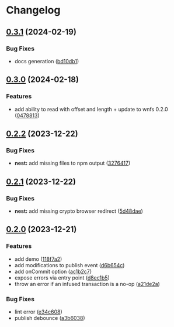 # Changelog

## [0.3.1](https://github.com/wnfs-wg/nest/compare/nest-v0.3.0...nest-v0.3.1) (2024-02-19)


### Bug Fixes

* docs generation ([bd10db1](https://github.com/wnfs-wg/nest/commit/bd10db17dd4450609163824619f3d91be89a5be5))

## [0.3.0](https://github.com/wnfs-wg/nest/compare/nest-v0.2.2...nest-v0.3.0) (2024-02-18)


### Features

* add ability to read with offset and length + update to wnfs 0.2.0 ([0478813](https://github.com/wnfs-wg/nest/commit/0478813f06d2e4be3e5decfd284ea3f353164ecb))

## [0.2.2](https://github.com/wnfs-wg/nest/compare/nest-v0.2.1...nest-v0.2.2) (2023-12-22)


### Bug Fixes

* **nest:** add missing files to npm output ([3276417](https://github.com/wnfs-wg/nest/commit/3276417138f6ce54143939dc5dfefecdf8dbaa16))

## [0.2.1](https://github.com/wnfs-wg/nest/compare/nest-v0.2.0...nest-v0.2.1) (2023-12-22)


### Bug Fixes

* **nest:** add missing crypto browser redirect ([5d48dae](https://github.com/wnfs-wg/nest/commit/5d48daeb8a5f6547e05d6c6f3e6fdbe0f01ddb92))

## [0.2.0](https://github.com/wnfs-wg/nest/compare/nest-v0.1.0...nest-v0.2.0) (2023-12-21)


### Features

* add demo ([118f7a2](https://github.com/wnfs-wg/nest/commit/118f7a2e0642c07d80590fd6c76e001e893bd6a6))
* add modifications to publish event ([d6b654c](https://github.com/wnfs-wg/nest/commit/d6b654cf6e5959ccf33ada391eb77acec1daea65))
* add onCommit option ([ac1b2c7](https://github.com/wnfs-wg/nest/commit/ac1b2c7582c479a1344af76efb47db1a89ccedb9))
* expose errors via entry point ([d8ec1b5](https://github.com/wnfs-wg/nest/commit/d8ec1b5c3a40587c00ff86c2fffb5b3656d5162f))
* throw an error if an infused transaction is a no-op ([a21de2a](https://github.com/wnfs-wg/nest/commit/a21de2a44af92676e78f4c600bea4def29f2be82))


### Bug Fixes

* lint error ([e34c608](https://github.com/wnfs-wg/nest/commit/e34c608beda249e4272083bf7ad80075e86930df))
* publish debounce ([a3b6038](https://github.com/wnfs-wg/nest/commit/a3b6038900c0198ecbe05eb1005a43d76d70c271))
